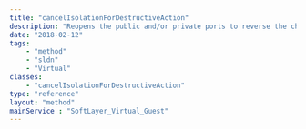 ```yaml
---
title: "cancelIsolationForDestructiveAction"
description: "Reopens the public and/or private ports to reverse the changes made when the server was isolated for a destructive action. "
date: "2018-02-12"
tags:
    - "method"
    - "sldn"
    - "Virtual"
classes:
    - "cancelIsolationForDestructiveAction"
type: "reference"
layout: "method"
mainService : "SoftLayer_Virtual_Guest"
---
```

